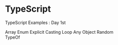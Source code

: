 # TypeScript
TypeScript
Examples : Day 1st

Array 
Enum 
Explicit Casting
Loop
Any
Object 
Random  
TypeOf
